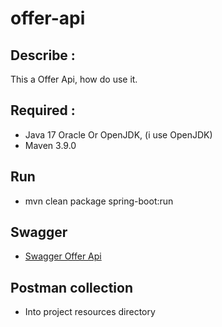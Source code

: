 # offer-api

## Describe :

This a Offer Api, how do use it.

## Required :

 - Java 17 Oracle Or OpenJDK, (i use OpenJDK)
 - Maven 3.9.0

## Run

 - mvn clean package spring-boot:run

## Swagger

- [Swagger Offer Api](http://localhost:9000/swagger-ui/index.html)

## Postman collection

- Into project resources directory